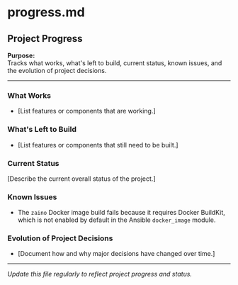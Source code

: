 # progress.md

## Project Progress

**Purpose:**  
Tracks what works, what's left to build, current status, known issues, and the evolution of project decisions.

---

### What Works
- [List features or components that are working.]

### What's Left to Build
- [List features or components that still need to be built.]

### Current Status
[Describe the current overall status of the project.]

### Known Issues
- The `zaino` Docker image build fails because it requires Docker BuildKit, which is not enabled by default in the Ansible `docker_image` module.

### Evolution of Project Decisions
- [Document how and why major decisions have changed over time.]

---

*Update this file regularly to reflect project progress and status.*
